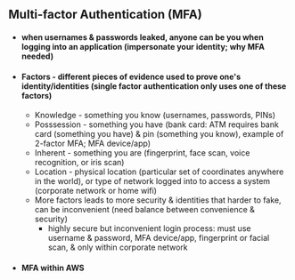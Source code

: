 ## Multi-factor Authentication (MFA) ##

* #### when usernames & passwords leaked, anyone can be you when logging into an application (impersonate your identity; why MFA needed) ####
* #### Factors - different pieces of evidence used to prove one's identity/identities (single factor authentication only uses one of these factors) ####
  * Knowledge - something you know (usernames, passwords, PINs) 
  * Posssession - something you have (bank card: ATM requires bank card (something you have) & pin (something you know), example of 2-factor MFA; MFA device/app)
  * Inherent - something you are (fingerprint, face scan, voice recognition, or iris scan)
  * Location - physical location (particular set of coordinates anywhere in the world), or type of network logged into to access a system (corporate network or home wifi)
  * More factors leads to more security & identities that harder to fake, can be inconvenient (need balance between convenience & security)
    * highly secure but inconvenient login process: must use username & password, MFA device/app, fingerprint or facial scan, & only within corporate network
* #### MFA within AWS ####
